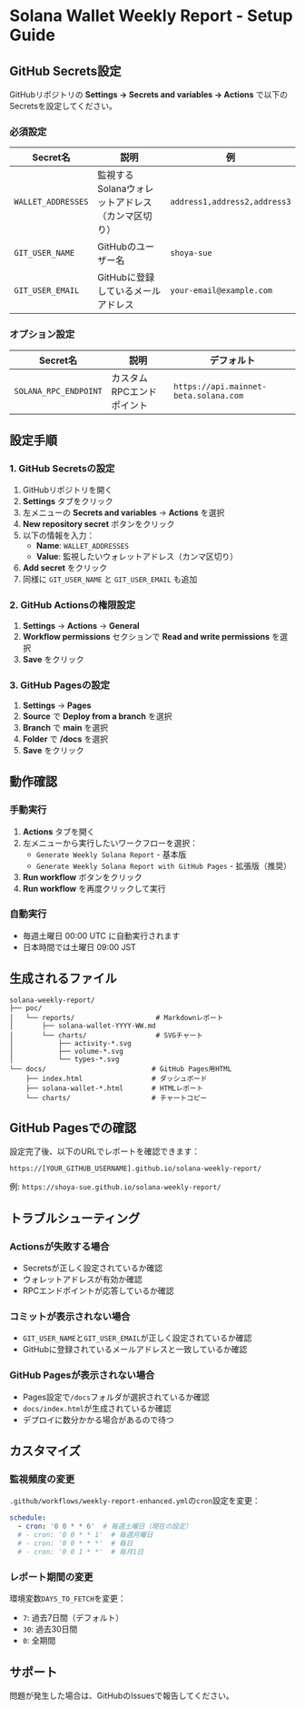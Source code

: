 # Solana Wallet Weekly Report - Setup Guide

## GitHub Secrets設定

GitHubリポジトリの **Settings → Secrets and variables → Actions** で以下のSecretsを設定してください。

### 必須設定

| Secret名 | 説明 | 例 |
|----------|------|-----|
| `WALLET_ADDRESSES` | 監視するSolanaウォレットアドレス（カンマ区切り） | `address1,address2,address3` |
| `GIT_USER_NAME` | GitHubのユーザー名 | `shoya-sue` |
| `GIT_USER_EMAIL` | GitHubに登録しているメールアドレス | `your-email@example.com` |

### オプション設定

| Secret名 | 説明 | デフォルト |
|----------|------|------------|
| `SOLANA_RPC_ENDPOINT` | カスタムRPCエンドポイント | `https://api.mainnet-beta.solana.com` |

## 設定手順

### 1. GitHub Secretsの設定

1. GitHubリポジトリを開く
2. **Settings** タブをクリック
3. 左メニューの **Secrets and variables** → **Actions** を選択
4. **New repository secret** ボタンをクリック
5. 以下の情報を入力：
   - **Name**: `WALLET_ADDRESSES`
   - **Value**: 監視したいウォレットアドレス（カンマ区切り）
6. **Add secret** をクリック
7. 同様に `GIT_USER_NAME` と `GIT_USER_EMAIL` も追加

### 2. GitHub Actionsの権限設定

1. **Settings** → **Actions** → **General**
2. **Workflow permissions** セクションで **Read and write permissions** を選択
3. **Save** をクリック

### 3. GitHub Pagesの設定

1. **Settings** → **Pages**
2. **Source** で **Deploy from a branch** を選択
3. **Branch** で **main** を選択
4. **Folder** で **/docs** を選択
5. **Save** をクリック

## 動作確認

### 手動実行
1. **Actions** タブを開く
2. 左メニューから実行したいワークフローを選択：
   - `Generate Weekly Solana Report` - 基本版
   - `Generate Weekly Solana Report with GitHub Pages` - 拡張版（推奨）
3. **Run workflow** ボタンをクリック
4. **Run workflow** を再度クリックして実行

### 自動実行
- 毎週土曜日 00:00 UTC に自動実行されます
- 日本時間では土曜日 09:00 JST

## 生成されるファイル

```
solana-weekly-report/
├── poc/
│   └── reports/                    # Markdownレポート
│       ├── solana-wallet-YYYY-WW.md
│       └── charts/                 # SVGチャート
│           ├── activity-*.svg
│           ├── volume-*.svg
│           └── types-*.svg
└── docs/                          # GitHub Pages用HTML
    ├── index.html                 # ダッシュボード
    ├── solana-wallet-*.html       # HTMLレポート
    └── charts/                    # チャートコピー
```

## GitHub Pagesでの確認

設定完了後、以下のURLでレポートを確認できます：

```
https://[YOUR_GITHUB_USERNAME].github.io/solana-weekly-report/
```

例: `https://shoya-sue.github.io/solana-weekly-report/`

## トラブルシューティング

### Actionsが失敗する場合
- Secretsが正しく設定されているか確認
- ウォレットアドレスが有効か確認
- RPCエンドポイントが応答しているか確認

### コミットが表示されない場合
- `GIT_USER_NAME`と`GIT_USER_EMAIL`が正しく設定されているか確認
- GitHubに登録されているメールアドレスと一致しているか確認

### GitHub Pagesが表示されない場合
- Pages設定で`/docs`フォルダが選択されているか確認
- `docs/index.html`が生成されているか確認
- デプロイに数分かかる場合があるので待つ

## カスタマイズ

### 監視頻度の変更
`.github/workflows/weekly-report-enhanced.yml`の`cron`設定を変更：

```yaml
schedule:
  - cron: '0 0 * * 6'  # 毎週土曜日（現在の設定）
  # - cron: '0 0 * * 1'  # 毎週月曜日
  # - cron: '0 0 * * *'  # 毎日
  # - cron: '0 0 1 * *'  # 毎月1日
```

### レポート期間の変更
環境変数`DAYS_TO_FETCH`を変更：
- `7`: 過去7日間（デフォルト）
- `30`: 過去30日間
- `0`: 全期間

## サポート

問題が発生した場合は、GitHubのIssuesで報告してください。